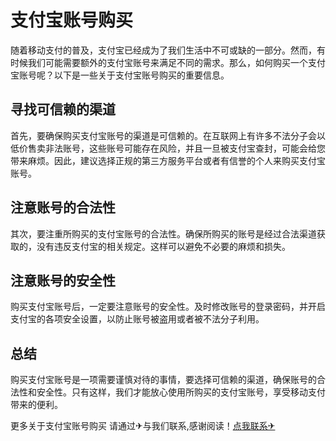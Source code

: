 # 支付宝账号购买

随着移动支付的普及，支付宝已经成为了我们生活中不可或缺的一部分。然而，有时候我们可能需要额外的支付宝账号来满足不同的需求。那么，如何购买一个支付宝账号呢？以下是一些关于支付宝账号购买的重要信息。

## 寻找可信赖的渠道

首先，要确保购买支付宝账号的渠道是可信赖的。在互联网上有许多不法分子会以低价售卖非法账号，这些账号可能存在风险，并且一旦被支付宝查封，可能会给您带来麻烦。因此，建议选择正规的第三方服务平台或者有信誉的个人来购买支付宝账号。

## 注意账号的合法性

其次，要注重所购买的支付宝账号的合法性。确保所购买的账号是经过合法渠道获取的，没有违反支付宝的相关规定。这样可以避免不必要的麻烦和损失。

## 注意账号的安全性

购买支付宝账号后，一定要注意账号的安全性。及时修改账号的登录密码，并开启支付宝的各项安全设置，以防止账号被盗用或者被不法分子利用。

## 总结

购买支付宝账号是一项需要谨慎对待的事情，要选择可信赖的渠道，确保账号的合法性和安全性。只有这样，我们才能放心使用所购买的支付宝账号，享受移动支付带来的便利。

更多关于支付宝账号购买 请通过✈与我们联系,感谢阅读！[点我联系✈](https://www.G208.com)